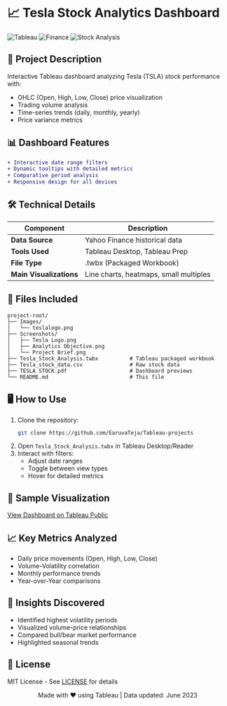 
# 📈 Tesla Stock Analytics Dashboard

![Tableau](https://img.shields.io/badge/Tableau-Visualization-orange) 
![Finance](https://img.shields.io/badge/Data-Finance-blue) 
![Stock Analysis](https://img.shields.io/badge/Analysis-Stock-yellowgreen)

## 🚀 Project Description
Interactive Tableau dashboard analyzing Tesla (TSLA) stock performance with:
- OHLC (Open, High, Low, Close) price visualization
- Trading volume analysis
- Time-series trends (daily, monthly, yearly)
- Price variance metrics

## 📊 Dashboard Features
```diff
+ Interactive date range filters
+ Dynamic tooltips with detailed metrics
+ Comparative period analysis
+ Responsive design for all devices
```

## 🛠️ Technical Details
| Component | Description |
|-----------|-------------|
| **Data Source** | Yahoo Finance historical data |
| **Tools Used** | Tableau Desktop, Tableau Prep |
| **File Type** | .twbx (Packaged Workbook) |
| **Main Visualizations** | Line charts, heatmaps, small multiples |

## 📂 Files Included
```
project-root/
├── Images/
│   └── teslalogo.png
├── Screenshots/
│   ├── Tesla Logo.png
│   ├── Analytics Objective.png
│   └── Project Brief.png   
├── Tesla_Stock_Analysis.twbx          # Tableau packaged workbook
├── Tesla_stock_data.csv               # Raw stock data
├── TESLA STOCK.pdf                    # Dashboard previews
└── README.md                          # This file
```

## 🖥️ How to Use
1. Clone the repository:
   ```bash
   git clone https://github.com/EaruvaTeja/Tableau-projects
   ```
2. Open `Tesla_Stock_Analysis.twbx` in Tableau Desktop/Reader
3. Interact with filters:
   - Adjust date ranges
   - Toggle between view types
   - Hover for detailed metrics

## 📸 Sample Visualization
[View Dashboard on Tableau Public](https://public.tableau.com/app/profile/earuva.teja/vizzes)

## 📈 Key Metrics Analyzed
- Daily price movements (Open, High, Low, Close)
- Volume-Volatility correlation
- Monthly performance trends
- Year-over-Year comparisons

## 🌟 Insights Discovered
- Identified highest volatility periods
- Visualized volume-price relationships
- Compared bull/bear market performance
- Highlighted seasonal trends

## 📜 License
MIT License - See [LICENSE](LICENSE) for details


<div align="center">
  Made with ❤️ using Tableau | Data updated: June 2023
</div>

